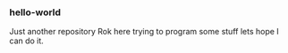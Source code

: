 ### hello-world
Just another repository
Rok here trying to program some stuff lets hope I can do it.
